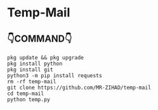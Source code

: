 # Temp-Mail


## 👇COMMAND👇
 
```
pkg update && pkg upgrade
pkg install python
pkg install git
python3 -m pip install requests
rm -rf temp-mail
git clone https://github.com/MR-ZIHAD/temp-mail
cd temp-mail
python temp.py
```

 
